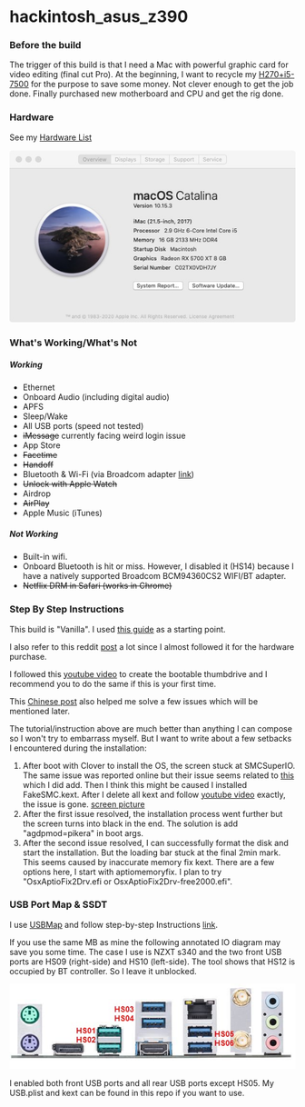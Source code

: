 # hackintosh_asus_z390

### Before the build
The trigger of this build is that I need a Mac with powerful graphic card for video editing (final cut Pro). At the beginning, I want to recycle my [H270+i5-7500](H270.md) for the purpose to save some money. Not clever enough to get the job done. Finally purchased new motherboard and CPU and get the rig done.

### Hardware

See my [Hardware List](HARDWARE.md)

![About My Mac](images/about.jpg)

### What's Working/What's Not

##### Working
- Ethernet
- Onboard Audio (including digital audio)
- APFS
- Sleep/Wake
- All USB ports (speed not tested)
- ~~iMessage~~ currently facing weird login issue
- App Store
- ~~Facetime~~
- ~~Handoff~~
- Bluetooth & Wi-Fi (via Broadcom adapter [link](https://www.amazon.com/fenvi-Continuity-BCM94360CD-1750Mbps-Beamforming/dp/B07VCCZS54))
- ~~Unlock with Apple Watch~~
- Airdrop
- ~~AirPlay~~
- Apple Music (iTunes)


##### Not Working
- Built-in wifi.
- Onboard Bluetooth is hit or miss. However, I disabled it (HS14) because I have a natively supported Broadcom BCM94360CS2 WIFI/BT adapter.
- ~~Netflix DRM in Safari (works in Chrome)~~

### Step By Step Instructions

This build is "Vanilla". I used [this guide](https://hackintosh.gitbook.io/-r-hackintosh-vanilla-desktop-guide/) as a starting point.

I also refer to this reddit [post](https://www.reddit.com/r/hackintosh/comments/ck0c0d/build_i59400f_16gb_ram_asus_tuf_z390plus_gaming/) a lot since I almost followed it for the hardware purchase.

I followed this [youtube video](https://www.youtube.com/watch?v=Mx151kKaJt0&list=PL-0Dm191lc7bpRLJZWmyNpdZDsVUtu28q) to create the bootable thumbdrive and I recommend you to do the same if this is your first time.

This [Chinese post](https://blog.daliansky.net/Common-problems-and-solutions-in-macOS-Catalina-10.15-installation.html) also helped me solve a few issues which will be mentioned later.

The tutorial/instruction above are much better than anything I can compose so I won't try to embarrass myself. But I want to write about a few setbacks I encountered during the installation:

1. After boot with Clover to install the OS, the screen stuck at SMCSuperIO. The same issue was reported online but their issue seems related to [this](https://hackintosh.gitbook.io/-r-hackintosh-vanilla-desktop-guide/config.plist-per-hardware/coffee-lake#explanation) which I did add.
Then I think this might be caused I installed FakeSMC.kext. After I delete all kext and follow [youtube video](https://www.youtube.com/watch?v=Mx151kKaJt0&list=PL-0Dm191lc7bpRLJZWmyNpdZDsVUtu28q) exactly, the issue is gone. [screen picture](images/SMCSuperIO.jpg)
2. After the first issue resolved, the installation process went further but the screen turns into black in the end. The solution is add "agdpmod=pikera" in boot args.
3. After the second issue resolved, I can successfully format the disk and start the installation. But the loading bar stuck at the final 2min mark. This seems caused by inaccurate memory fix kext. There are a few options here, I start with aptiomemoryfix. I plan to try "OsxAptioFix2Drv.efi or OsxAptioFix2Drv-free2000.efi".

### USB Port Map & SSDT

I use [USBMap](https://github.com/corpnewt/USBMap) and follow step-by-step Instructions [link](https://www.youtube.com/watch?v=j3V7szXZZTc).

If you use the same MB as mine the following annotated IO diagram may save you some time. The case I use is NZXT s340 and the two front USB ports are HS09 (right-side) and HS10 (left-side). The tool shows that HS12 is occupied by BT controller. So I leave it unblocked.

![About My Mac](images/MB_IO.jpg)

I enabled both front USB ports and all rear USB ports except HS05. My USB.plist and kext can be found in this repo if you want to use.
